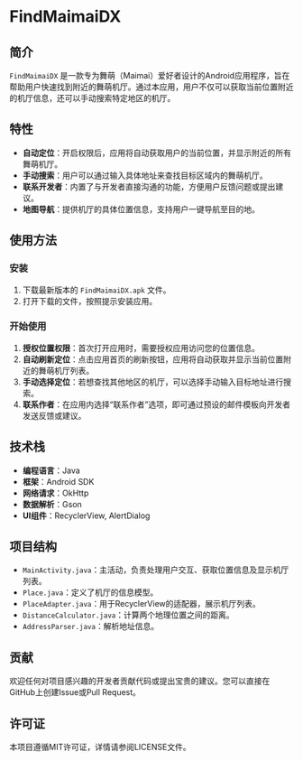 # FindMaimaiDX

## 简介

`FindMaimaiDX` 是一款专为舞萌（Maimai）爱好者设计的Android应用程序，旨在帮助用户快速找到附近的舞萌机厅。通过本应用，用户不仅可以获取当前位置附近的机厅信息，还可以手动搜索特定地区的机厅。

## 特性

- **自动定位**：开启权限后，应用将自动获取用户的当前位置，并显示附近的所有舞萌机厅。
- **手动搜索**：用户可以通过输入具体地址来查找目标区域内的舞萌机厅。
- **联系开发者**：内置了与开发者直接沟通的功能，方便用户反馈问题或提出建议。
- **地图导航**：提供机厅的具体位置信息，支持用户一键导航至目的地。

## 使用方法

### 安装

1. 下载最新版本的 `FindMaimaiDX.apk` 文件。
2. 打开下载的文件，按照提示安装应用。

### 开始使用

1. **授权位置权限**：首次打开应用时，需要授权应用访问您的位置信息。
2. **自动刷新定位**：点击应用首页的刷新按钮，应用将自动获取并显示当前位置附近的舞萌机厅列表。
3. **手动选择定位**：若想查找其他地区的机厅，可以选择手动输入目标地址进行搜索。
4. **联系作者**：在应用内选择“联系作者”选项，即可通过预设的邮件模板向开发者发送反馈或建议。

## 技术栈

- **编程语言**：Java
- **框架**：Android SDK
- **网络请求**：OkHttp
- **数据解析**：Gson
- **UI组件**：RecyclerView, AlertDialog

## 项目结构

- `MainActivity.java`：主活动，负责处理用户交互、获取位置信息及显示机厅列表。
- `Place.java`：定义了机厅的信息模型。
- `PlaceAdapter.java`：用于RecyclerView的适配器，展示机厅列表。
- `DistanceCalculator.java`：计算两个地理位置之间的距离。
- `AddressParser.java`：解析地址信息。

## 贡献

欢迎任何对项目感兴趣的开发者贡献代码或提出宝贵的建议。您可以直接在GitHub上创建Issue或Pull Request。

## 许可证

本项目遵循MIT许可证，详情请参阅LICENSE文件。